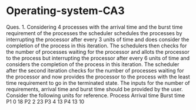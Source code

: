 # Operating-system-CA3
Ques. 1. Considering 4 processes with the arrival time and the burst time requirement of the processes the scheduler schedules the processes by interrupting the processor after every 3 units of time and does consider the completion of the process in this iteration. The schedulers then checks for the number of processes waiting for the processor and allots the processor to the process but interrupting the processor after every 6 units of time and considers the completion of the process in this iteration. The scheduler after the second iteration checks for the number of processes waiting for the processor and now provides the processor to the process with the least time requirement to go in the terminated state. The inputs for the number of requirements, arrival time and burst time should be provided by the user.    Consider the following units for reference.
Process    Arrival time    Burst time
P1             0              18 
P2             2              23
P3             4              13 
P4             13             10
